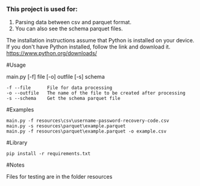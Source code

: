 <h3>This project is used for:</h3>

1. Parsing data between csv and parquet format.
1. You can also see the schema parquet files.


The installation instructions assume that Python is installed on your device.
If you don't have Python installed, follow the link and download it.
https://www.python.org/downloads/

#Usage

main.py [-f] file [-o] outfile [-s] schema  

    -f --file      File for data processing
    -o --outfile   The name of the file to be created after processing
    -s --schema    Get the schema parquet file

#Examples

    main.py -f resources\csv\username-password-recovery-code.csv
    main.py -s resources\parquet\example.parquet 
    main.py -f resources\parquet\example.parquet -o example.csv 
    
#Library

    pip install -r requirements.txt

#Notes

Files for testing are in the folder resources
